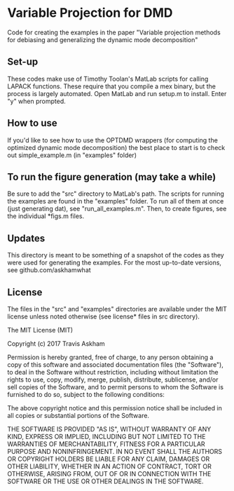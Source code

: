 # Variable Projection for DMD

Code for creating the examples in the paper "Variable
projection methods for debiasing and generalizing
the dynamic mode decomposition"

## Set-up

These codes make use of Timothy Toolan's MatLab
scripts for calling LAPACK functions. These require
that you compile a mex binary, but the process is
largely automated. Open MatLab and run setup.m
to install. Enter "y" when prompted.

## How to use

If you'd like to see how to use the OPTDMD wrappers
(for computing the optimized dynamic mode decomposition)
the best place to start is to check out simple_example.m
(in "examples" folder)

## To run the figure generation (may take a while)

Be sure to add the "src" directory to MatLab's path.
The scripts for running the examples are found in the
"examples" folder. To run all of them at once (just
generating dat), see "run_all_examples.m". Then, to
create figures, see the individual *figs.m files.

## Updates

This directory is meant to be something of a snapshot
of the codes as they were used for generating the
examples. For the most up-to-date versions, see 
github.com/askhamwhat

## License 

The files in the "src" and "examples" directories are available under the MIT license unless noted otherwise (see license* files in src directory).

The MIT License (MIT)

Copyright (c) 2017 Travis Askham

Permission is hereby granted, free of charge, to any person obtaining a copy of this software and associated documentation files (the "Software"), to deal in the Software without restriction, including without limitation the rights to use, copy, modify, merge, publish, distribute, sublicense, and/or sell copies of the Software, and to permit persons to whom the Software is furnished to do so, subject to the following conditions:

The above copyright notice and this permission notice shall be included in all copies or substantial portions of the Software.

THE SOFTWARE IS PROVIDED "AS IS", WITHOUT WARRANTY OF ANY KIND, EXPRESS OR IMPLIED, INCLUDING BUT NOT LIMITED TO THE WARRANTIES OF MERCHANTABILITY, FITNESS FOR A PARTICULAR PURPOSE AND NONINFRINGEMENT. IN NO EVENT SHALL THE AUTHORS OR COPYRIGHT HOLDERS BE LIABLE FOR ANY CLAIM, DAMAGES OR OTHER LIABILITY, WHETHER IN AN ACTION OF CONTRACT, TORT OR OTHERWISE, ARISING FROM, OUT OF OR IN CONNECTION WITH THE SOFTWARE OR THE USE OR OTHER DEALINGS IN THE SOFTWARE.